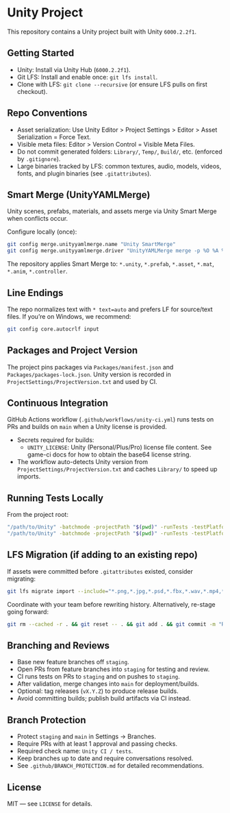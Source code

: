 # Unity Project

This repository contains a Unity project built with Unity `6000.2.2f1`.

## Getting Started

- Unity: Install via Unity Hub (`6000.2.2f1`).
- Git LFS: Install and enable once: `git lfs install`.
- Clone with LFS: `git clone --recursive` (or ensure LFS pulls on first checkout).

## Repo Conventions

- Asset serialization: Use Unity Editor > Project Settings > Editor > Asset Serialization = Force Text.
- Visible meta files: Editor > Version Control = Visible Meta Files.
- Do not commit generated folders: `Library/`, `Temp/`, `Build/`, etc. (enforced by `.gitignore`).
- Large binaries tracked by LFS: common textures, audio, models, videos, fonts, and plugin binaries (see `.gitattributes`).

## Smart Merge (UnityYAMLMerge)

Unity scenes, prefabs, materials, and assets merge via Unity Smart Merge when conflicts occur.

Configure locally (once):

```bash
git config merge.unityyamlmerge.name "Unity SmartMerge"
git config merge.unityyamlmerge.driver "UnityYAMLMerge merge -p %O %A %B %P"
```

The repository applies Smart Merge to: `*.unity`, `*.prefab`, `*.asset`, `*.mat`, `*.anim`, `*.controller`.

## Line Endings

The repo normalizes text with `* text=auto` and prefers LF for source/text files. If you’re on Windows, we recommend:

```bash
git config core.autocrlf input
```

## Packages and Project Version

The project pins packages via `Packages/manifest.json` and `Packages/packages-lock.json`. Unity version is recorded in `ProjectSettings/ProjectVersion.txt` and used by CI.

## Continuous Integration

GitHub Actions workflow (`.github/workflows/unity-ci.yml`) runs tests on PRs and builds on `main` when a Unity license is provided.

- Secrets required for builds:
  - `UNITY_LICENSE`: Unity (Personal/Plus/Pro) license file content. See game-ci docs for how to obtain the base64 license string.
- The workflow auto-detects Unity version from `ProjectSettings/ProjectVersion.txt` and caches `Library/` to speed up imports.

## Running Tests Locally

From the project root:

```bash
"/path/to/Unity" -batchmode -projectPath "$(pwd)" -runTests -testPlatform EditMode -logFile -quit
"/path/to/Unity" -batchmode -projectPath "$(pwd)" -runTests -testPlatform PlayMode -logFile -quit
```

## LFS Migration (if adding to an existing repo)

If assets were committed before `.gitattributes` existed, consider migrating:

```bash
git lfs migrate import --include="*.png,*.jpg,*.psd,*.fbx,*.wav,*.mp4,*.ttf,*.dll"
```

Coordinate with your team before rewriting history. Alternatively, re-stage going forward:

```bash
git rm --cached -r . && git reset -- . && git add . && git commit -m "Re-stage assets under LFS"
```

## Branching and Reviews

- Base new feature branches off `staging`.
- Open PRs from feature branches into `staging` for testing and review.
- CI runs tests on PRs to `staging` and on pushes to `staging`.
- After validation, merge changes into `main` for deployment/builds.
- Optional: tag releases (`vX.Y.Z`) to produce release builds.
- Avoid committing builds; publish build artifacts via CI instead.

## Branch Protection

- Protect `staging` and `main` in Settings → Branches.
- Require PRs with at least 1 approval and passing checks.
- Required check name: `Unity CI / tests`.
- Keep branches up to date and require conversations resolved.
- See `.github/BRANCH_PROTECTION.md` for detailed recommendations.

## License

MIT — see `LICENSE` for details.

